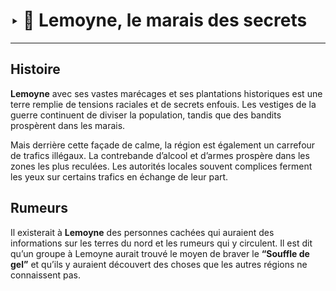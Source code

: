 # ‣ 🪷 Lemoyne, le marais des secrets

---

## Histoire

**Lemoyne** avec ses vastes marécages et ses plantations historiques est une terre remplie de tensions raciales et de secrets enfouis. Les vestiges de la guerre continuent de diviser la population, tandis que des bandits prospèrent dans les marais.  

Mais derrière cette façade de calme, la région est également un carrefour de trafics illégaux. La contrebande d’alcool et d’armes prospère dans les zones les plus reculées. Les autorités locales souvent complices ferment les yeux sur certains trafics en échange de leur part. 

## Rumeurs

Il existerait à **Lemoyne** des personnes cachées qui auraient des informations sur les terres du nord et les rumeurs qui y circulent. Il est dit qu’un groupe à Lemoyne aurait trouvé le moyen de braver le **“Souffle de gel”** et qu’ils y auraient découvert des choses que les autres régions ne connaissent pas. 